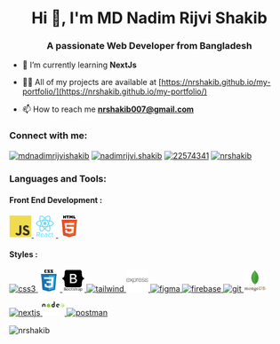 <h1 align="center">Hi 👋, I'm MD Nadim Rijvi Shakib</h1>
<h3 align="center">A passionate Web Developer from Bangladesh</h3>

- 🌱 I’m currently learning **NextJs**

- 👨‍💻 All of my projects are available at [https://nrshakib.github.io/my-portfolio/](https://nrshakib.github.io/my-portfolio/)

- 📫 How to reach me **nrshakib007@gmail.com**

<h3 align="left">Connect with me:</h3>
<p align="left">
<a href="https://linkedin.com/in/mdnadimrijvishakib" target="blank"><img align="center" src="https://raw.githubusercontent.com/rahuldkjain/github-profile-readme-generator/master/src/images/icons/Social/linked-in-alt.svg" alt="mdnadimrijvishakib" height="30" width="40" /></a>
  <a href="https://fb.com/nadimrijvi.shakib" target="blank"><img align="center" src="https://raw.githubusercontent.com/rahuldkjain/github-profile-readme-generator/master/src/images/icons/Social/facebook.svg" alt="nadimrijvi.shakib" height="30" width="40" /></a>
<a href="https://stackoverflow.com/users/22574341" target="blank"><img align="center" src="https://raw.githubusercontent.com/rahuldkjain/github-profile-readme-generator/master/src/images/icons/Social/stack-overflow.svg" alt="22574341" height="30" width="40" /></a>
<a href="https://www.leetcode.com/nrshakib" target="blank"><img align="center" src="https://raw.githubusercontent.com/rahuldkjain/github-profile-readme-generator/master/src/images/icons/Social/leet-code.svg" alt="nrshakib" height="30" width="40" /></a>
</p>

<h3 align="left">Languages and Tools:</h3>
<p align="left"> <h4>Front End Development : </h4>
<a href="https://developer.mozilla.org/en-US/docs/Web/JavaScript" target="_blank" rel="noreferrer">
  <img src="https://raw.githubusercontent.com/devicons/devicon/master/icons/javascript/javascript-original.svg" alt="javascript" width="40" height="40"/> 
</a>
<a href="https://reactjs.org/" target="_blank" rel="noreferrer">
  <img src="https://raw.githubusercontent.com/devicons/devicon/master/icons/react/react-original-wordmark.svg" alt="react" width="40" height="40"/>
</a> 
<a href="https://www.w3.org/html/" target="_blank" rel="noreferrer"> 
  <img src="https://raw.githubusercontent.com/devicons/devicon/master/icons/html5/html5-original-wordmark.svg" alt="html5" width="40" height="40"/>
</a>
<br/>
  <h4>Styles : </h4>
  <a href="https://mui.com/material-ui/getting-started/" target="_blank" rel="noreferrer">
  <img src="https://www.google.com/url?sa=i&url=https%3A%2F%2Fmedium.com%2Fms-club-of-sliit%2Fmaterial-ui-a-guide-to-build-modern-and-responsive-web-applications-f2033975da8f&psig=AOvVaw19yRyrMaM2MR5fYibF74iY&ust=1701083468406000&source=images&cd=vfe&opi=89978449&ved=0CBIQjRxqFwoTCLCxx_DD4YIDFQAAAAAdAAAAABAJ" alt="css3" width="40" height="40"/>
</a>
  <a href="https://www.w3schools.com/css/" target="_blank" rel="noreferrer">
  <img src="https://raw.githubusercontent.com/devicons/devicon/master/icons/css3/css3-original-wordmark.svg" alt="css3" width="40" height="40"/>
</a>
<a href="https://getbootstrap.com" target="_blank" rel="noreferrer"> 
  <img src="https://raw.githubusercontent.com/devicons/devicon/master/icons/bootstrap/bootstrap-plain-wordmark.svg" alt="bootstrap" width="40" height="40"/> 
</a>
  <a href="https://tailwindcss.com/" target="_blank" rel="noreferrer">
    <img src="https://www.vectorlogo.zone/logos/tailwindcss/tailwindcss-icon.svg" alt="tailwind" width="40" height="40"/> 
  </a>
  <a href="https://expressjs.com" target="_blank" rel="noreferrer">
    <img src="https://raw.githubusercontent.com/devicons/devicon/master/icons/express/express-original-wordmark.svg" alt="express" width="40" height="40"/>
  </a>
  <a href="https://www.figma.com/" target="_blank" rel="noreferrer"> 
    <img src="https://www.vectorlogo.zone/logos/figma/figma-icon.svg" alt="figma" width="40" height="40"/>
  </a>
  <a href="https://firebase.google.com/" target="_blank" rel="noreferrer"> 
    <img src="https://www.vectorlogo.zone/logos/firebase/firebase-icon.svg" alt="firebase" width="40" height="40"/>
  </a>
  <a href="https://git-scm.com/" target="_blank" rel="noreferrer">
    <img src="https://www.vectorlogo.zone/logos/git-scm/git-scm-icon.svg" alt="git" width="40" height="40"/>
  </a>  
  <a href="https://www.mongodb.com/" target="_blank" rel="noreferrer">
    <img src="https://raw.githubusercontent.com/devicons/devicon/master/icons/mongodb/mongodb-original-wordmark.svg" alt="mongodb" width="40" height="40"/>
  </a> 
  <a href="https://nextjs.org/" target="_blank" rel="noreferrer">
    <img src="https://cdn.worldvectorlogo.com/logos/nextjs-2.svg" alt="nextjs" width="40" height="40"/>
  </a> 
  <a href="https://nodejs.org" target="_blank" rel="noreferrer">
    <img src="https://raw.githubusercontent.com/devicons/devicon/master/icons/nodejs/nodejs-original-wordmark.svg" alt="nodejs" width="40" height="40"/> 
  </a>
  <a href="https://postman.com" target="_blank" rel="noreferrer">
    <img src="https://www.vectorlogo.zone/logos/getpostman/getpostman-icon.svg" alt="postman" width="40" height="40"/> 
  </a> 
  
</p>

<p><img align="center" src="https://github-readme-stats.vercel.app/api/top-langs?username=nrshakib&show_icons=true&locale=en&layout=compact" alt="nrshakib" /></p>
